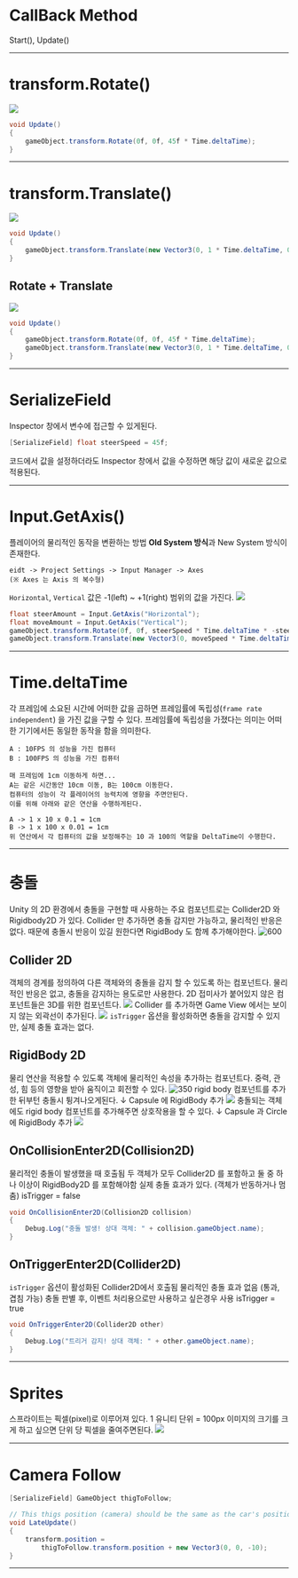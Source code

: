 # CallBack Method
Start(), Update()

---
# transform.Rotate()
![](./img/rotateCapsule.gif)
```csharp
void Update()
{
    gameObject.transform.Rotate(0f, 0f, 45f * Time.deltaTime);
}
```

---
# transform.Translate()
![](./img/capsuleMove.gif)
```csharp
void Update()
{
    gameObject.transform.Translate(new Vector3(0, 1 * Time.deltaTime, 0));
}
```
## Rotate + Translate
![](./img/capsuleMoveRotate.gif)
```csharp
void Update()
{
	gameObject.transform.Rotate(0f, 0f, 45f * Time.deltaTime);
	gameObject.transform.Translate(new Vector3(0, 1 * Time.deltaTime, 0));
}
```

---
# SerializeField
Inspector 창에서 변수에 접근할 수 있게된다.
```csharp
[SerializeField] float steerSpeed = 45f;
```
코드에서 값을 설정하더라도 Inspector 창에서 값을 수정하면 해당 값이 새로운 값으로 적용된다.

---
# Input.GetAxis()
플레이어의 물리적인 동작을 변환하는 방법
**Old System 방식**과 New System 방식이 존재한다.
```
eidt -> Project Settings -> Input Manager -> Axes 
(※ Axes 는 Axis 의 복수형)
```
`Horizontal`, `Vertical` 값은 -1(left) ~ +1(right)  범위의 값을 가진다.
![](./img/capsuleControl.gif)
```csharp
float steerAmount = Input.GetAxis("Horizontal");
float moveAmount = Input.GetAxis("Vertical");
gameObject.transform.Rotate(0f, 0f, steerSpeed * Time.deltaTime * -steerAmount);
gameObject.transform.Translate(new Vector3(0, moveSpeed * Time.deltaTime * moveAmount, 0));

```

---
# Time.deltaTime

각 프레임에 소요된 시간에 어떠한 값을 곱하면 프레임률에 독립성(`frame rate independent`) 을 가진 값을 구할 수 있다.
프레임률에 독립성을 가졌다는 의미는 어떠한 기기에서든 동일한 동작을 함을 의미한다.
```
A : 10FPS 의 성능을 가진 컴퓨터
B : 100FPS 의 성능을 가진 컴퓨터

매 프레임에 1cm 이동하게 하면...
A는 같은 시간동안 10cm 이동, B는 100cm 이동한다.
컴퓨터의 성능이 각 플레이어의 능력치에 영향을 주면안된다.
이를 위해 아래와 같은 연산을 수행하게된다.

A -> 1 x 10 x 0.1 = 1cm
B -> 1 x 100 x 0.01 = 1cm
위 연산에서 각 컴퓨터의 값을 보정해주는 10 과 100의 역할을 DeltaTime이 수행한다.
```

---
# 충돌
Unity 의 2D 환경에서 충돌을 구현할 때 사용하는 주요 컴포넌트로는 Collider2D 와 Rigidbody2D 가 있다.
Collider 만 추가하면 충돌 감지만 가능하고, 물리적인 반응은 없다. 때문에 충돌시 반응이 있길 원한다면 RigidBody 도 함께 추가해야한다.
![600](./img/Pasted%20image%2020250515112118.png)
##  Collider 2D
객체의 경계를 정의하여 다른 객체와의 충돌을 감지 할 수 있도록 하는 컴포넌트다.
물리적인 반응은 없고, 충돌을 감지하는 용도로만 사용한다.
2D 접미사가 붙어있지 않은 컴포넌트들은 3D를 위한 컴포넌트다.
![](./img/Pasted%20image%2020250515095139.png)
Collider 를 추가하면 Game View 에서는 보이지 않는 외곽선이 추가된다.
![](./img/Pasted%20image%2020250515100117.png)
`isTrigger` 옵션을 활성화하면 충돌을 감지할 수 있지만, 실제 충돌 효과는 없다.
## RigidBody 2D
물리 연산을 적용할 수 있도록 객체에 물리적인 속성을 추가하는 컴포넌트다.
중력, 관성, 힘 등의 영향을 받아 움직이고 회전할 수 있다.
![350](./img/Pasted%20image%2020250515102358.png)
rigid body 컴포넌트를 추가한 뒤부턴 충돌시 튕겨나오게된다.
↓ Capsule 에 RigidBody 추가
![](./img/capsuleCollision.gif)
충돌되는 객체에도 rigid body 컴포넌트를 추가해주면 상호작용을 할 수 있다.
↓ Capsule 과 Circle 에 RigidBody 추가
![](./img/capsuleCollision2.gif)
## OnCollisionEnter2D(Collision2D)
물리적인 충돌이 발생했을 때 호출됨
두 객체가 모두 Collider2D 를 포함하고 둘 중 하나 이상이 RigidBody2D 를 포함해야함
실제 충돌 효과가 있다. (객체가 반동하거나 멈춤)
isTrigger = false
```csharp
void OnCollisionEnter2D(Collision2D collision)
{
    Debug.Log("충돌 발생! 상대 객체: " + collision.gameObject.name);
}
```

## OnTriggerEnter2D(Collider2D)
`isTrigger` 옵션이 활성화된 Collider2D에서 호출됨
물리적인 충돌 효과 없음 (통과, 겹침 가능)
충돌 판별 후, 이벤트 처리용으로만 사용하고 싶은경우 사용
isTrigger = true
```csharp
void OnTriggerEnter2D(Collider2D other)
{
    Debug.Log("트리거 감지! 상대 객체: " + other.gameObject.name);
}
```

---
# Sprites
스프라이트는 픽셀(pixel)로 이루어져 있다.
1 유니티 단위 = 100px
이미지의 크기를 크게 하고 싶으면 단위 당 픽셀을 줄여주면된다.
![](./img/Pasted%20image%2020250515132856.png)

---
# Camera Follow
```csharp
[SerializeField] GameObject thigToFollow;

// This thigs position (camera) should be the same as the car's position.
void LateUpdate()
{
    transform.position = 
	    thigToFollow.transform.position + new Vector3(0, 0, -10);
}
```

---
